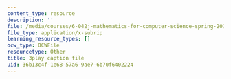 ```yaml
---
content_type: resource
description: ''
file: /media/courses/6-042j-mathematics-for-computer-science-spring-2015/36b13c4f1e6857a69ae76b70f6402224_QsKtEuUyIdw.vtt
file_type: application/x-subrip
learning_resource_types: []
ocw_type: OCWFile
resourcetype: Other
title: 3play caption file
uid: 36b13c4f-1e68-57a6-9ae7-6b70f6402224
---
```


